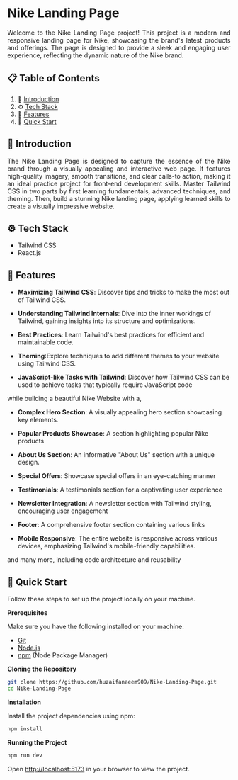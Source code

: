 # Nike Landing Page

<p align="justify">
  Welcome to the Nike Landing Page project! This project is a modern and responsive landing page for Nike, showcasing the brand's latest products and offerings. The page is designed to provide a sleek and engaging user experience, reflecting the dynamic nature of the Nike brand.
</p>

## 📋 <a name="table">Table of Contents</a>

1. 🤖 [Introduction](#introduction)
2. ⚙️ [Tech Stack](#tech-stack)
3. 🔋 [Features](#features)
4. 🤸 [Quick Start](#quick-start)


## <a name="introduction">🤖 Introduction</a>

<p align="justify">
  The Nike Landing Page is designed to capture the essence of the Nike brand through a visually appealing and interactive web page. It features high-quality imagery, smooth transitions, and clear calls-to action, making it an ideal practice project for front-end development skills. Master Tailwind CSS in two parts by first learning fundamentals, advanced techniques, and theming. Then, build a stunning Nike landing page, applying learned skills to create a visually impressive website.
</p>

## <a name="tech-stack">⚙️ Tech Stack</a>

- Tailwind CSS
- React.js

## <a name="features">🔋 Features</a>

- **Maximizing Tailwind CSS**: Discover tips and tricks to make the most out of Tailwind CSS.

- **Understanding Tailwind Internals**: Dive into the inner workings of Tailwind, gaining insights into its structure and optimizations.

- **Best Practices**: Learn Tailwind's best practices for efficient and maintainable code.

- **Theming**:Explore techniques to add different themes to your website using Tailwind CSS.

- **JavaScript-like Tasks with Tailwind**: Discover how Tailwind CSS can be used to achieve tasks that typically require JavaScript code

while building a beautiful Nike Website with a,

- **Complex Hero Section**: A visually appealing hero section showcasing key elements.

- **Popular Products Showcase**: A section highlighting popular Nike products

- **About Us Section**: An informative "About Us" section with a unique design.

- **Special Offers**: Showcase special offers in an eye-catching manner

- **Testimonials**: A testimonials section for a captivating user experience

- **Newsletter Integration**: A newsletter section with Tailwind styling, encouraging user engagement

- **Footer**: A comprehensive footer section containing various links

- **Mobile Responsive**: The entire website is responsive across various devices, emphasizing Tailwind's mobile-friendly capabilities.

and many more, including code architecture and reusability 

## <a name="quick-start">🤸 Quick Start</a>

Follow these steps to set up the project locally on your machine.

**Prerequisites**

Make sure you have the following installed on your machine:

- [Git](https://git-scm.com/)
- [Node.js](https://nodejs.org/en)
- [npm](https://www.npmjs.com/) (Node Package Manager)

**Cloning the Repository**

```bash
git clone https://github.com/huzaifanaeem909/Nike-Landing-Page.git
cd Nike-Landing-Page
```

**Installation**

Install the project dependencies using npm:

```bash
npm install
```


**Running the Project**

```bash
npm run dev
```

Open [http://localhost:5173](http://localhost:5173) in your browser to view the project.
